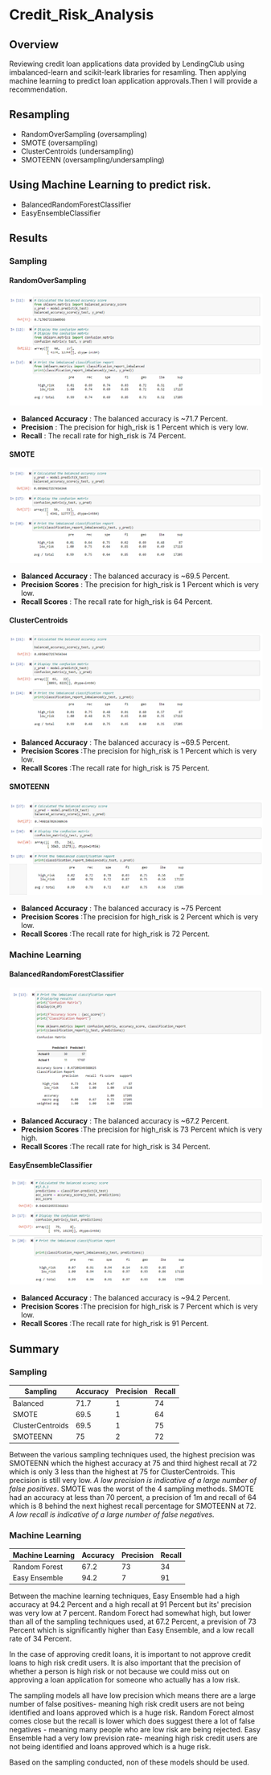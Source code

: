 # Credit_Risk_Analysis

## Overview
Reviewing credit loan applications data provided by LendingClub using imbalanced-learn and scikit-leark libraries for resamling. Then applying machine learning to predict loan application approvals.Then I will provide a recommendation.

## Resampling
- RandomOverSampling (oversampling)
- SMOTE (oversampling)
- ClusterCentroids (undersampling)
- SMOTEENN (oversampling/undersampling)

## Using Machine Learning to predict risk.
- BalancedRandomForestClassifier
- EasyEnsembleClassifier

## Results

### Sampling
#### RandomOverSampling
![Resources/Random_Oversampling.png](Resources/Random_Oversampling.png) 
- **Balanced Accuracy** : The balanced accuracy is ~71.7 Percent.
- **Precision** : The precision for high_risk is 1 Percent which is very low.
- **Recall** : The recall rate for high_risk is 74 Percent.

#### SMOTE
![Resources/SMOTE_Oversampling.png](Resources/SMOTE_Oversampling.png) 
- **Balanced Accuracy** : The balanced accuracy is ~69.5 Percent.
- **Precision Scores** : The precision for high_risk is 1 Percent which is very low.
- **Recall Scores** : The recall rate for high_risk is 64 Percent.

#### ClusterCentroids
![Resources/Cluster_Undersampling.png](Resources/Cluster_Undersampling.png) 
- **Balanced Accuracy** : The balanced accuracy is ~69.5 Percent.
- **Precision Scores** :The precision for high_risk is 1 Percent which is very low.
- **Recall Scores** :The recall rate for high_risk is 75 Percent.

#### SMOTEENN
![Resources/SMOTEENN_OVER_UNDER.png](Resources/SMOTEENN_OVER_UNDER.png) 
- **Balanced Accuracy** : The balanced accuracy is ~75 Percent
- **Precision Scores** :The precision for high_risk is 2 Percent which is very low.
- **Recall Scores** :The recall rate for high_risk is 72 Percent.

### Machine Learning

#### BalancedRandomForestClassifier
![Resources/Random_Forest_ML.png](Resources/Random_Forest_ML.png) 
- **Balanced Accuracy** : The balanced accuracy is ~67.2 Percent.
- **Precision Scores** :The precision for high_risk is 73 Percent which is very high.
- **Recall Scores** :The recall rate for high_risk is 34 Percent.

#### EasyEnsembleClassifier
![Resources/AdaBoost_ML.png](Resources/AdaBoost_ML.png) 
- **Balanced Accuracy** : The balanced accuracy is ~94.2 Percent.
- **Precision Scores** :The precision for high_risk is 7 Percent which is very low.
- **Recall Scores** :The recall rate for high_risk is 91 Percent.

## Summary

### Sampling
| Sampling         	| Accuracy 	| Precision 	| Recall 	|
|------------------	|----------	|-----------	|--------	|
| Balanced         	| 71.7     	| 1         	| 74     	|
| SMOTE            	| 69.5     	| 1         	| 64     	|
| ClusterCentroids 	| 69.5     	| 1         	| 75     	|
| SMOTEENN         	| 75       	| 2         	| 72     	|

Between the various sampling techniques used, the highest precision was SMOTEENN which the highest accuracy at 75 and third highest recall at 72 which is only 3 less than the highest at 75 for ClusterCentroids. This precision is still very low. *A low precision is indicative of a large number of false positives*. SMOTE was the worst of the 4 sampling methods. SMOTE had an accuracy at less than 70 percent, a precision of 1m and recall of 64 which is 8 behind  the next highest recall percentage for SMOTEENN at 72. *A low recall is indicative of a large number of false negatives.*

### Machine Learning
| Machine Learning 	| Accuracy 	| Precision 	| Recall 	|
|------------------	|----------	|-----------	|--------	|
| Random Forest    	| 67.2     	| 73        	| 34     	|
| Easy Ensemble    	| 94.2     	| 7         	| 91     	|

Between the machine learning techniques,  Easy Ensemble had a high accuracy at 94.2 Percent and a high recall at 91 Percent but its' precision was very low at 7 percent.
Random Forect had somewhat high, but lower than all of the sampling techniques used, at 67.2 Percent, a prevision of 73 Percent which is significantly higher than Easy Ensemble, and a low recall rate of 34 Percent.

In the case of approving credit loans, it is important to not approve credit loans to high risk credit users. It is also important that the precision of whether a person is high risk or not because we could miss out on approving a loan application for someone who actually has a low risk.

The sampling models all have low precision which means there are a large number of false positives- meaning high risk credit users are not being identified and loans approved which is a huge risk.
Random Forect almost comes close but the recall is lower which does suggest there a lot of false negatives - meaning many people who are low risk are being rejected.
Easy Ensemble had a very low prevision rate- meaning high risk credit users are not being identified and loans approved which is a huge risk.

Based on the sampling conducted, non of these models should be used.
